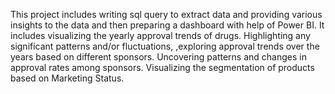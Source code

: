 This project includes writing sql query to extract data and providing various insights to the data and then preparing a dashboard with help of Power BI. It includes visualizing the yearly approval trends of drugs. Highlighting any significant patterns and/or fluctuations, ,exploring approval trends over the years based on different sponsors. Uncovering patterns and changes in approval rates among sponsors. Visualizing the segmentation of products based on Marketing Status.
